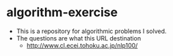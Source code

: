 # algorithm-exercise
- This is a repository for algorithmic problems I solved.
- The questions are what this URL destination
  - http://www.cl.ecei.tohoku.ac.jp/nlp100/
